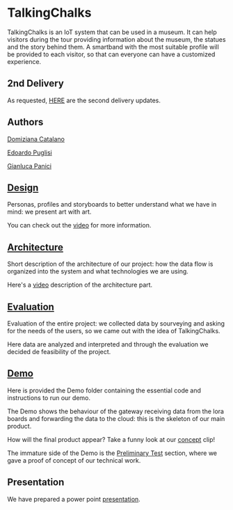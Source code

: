 # TalkingChalks
TalkingChalks is an IoT system that can be used in a museum. It can help visitors during the tour providing information about the museum, the statues and the story behind them. 
A smartband with the most suitable profile will be provided to each visitor, so that can everyone can have a customized experience.

## 2nd Delivery
As requested, [HERE](https://github.com/PanK0/TalkingChalks/blob/master/2nd_delivery.md) are the second delivery updates.

## Authors
[Domiziana Catalano](https://www.linkedin.com/in/domizianacatalano/)

[Edoardo Puglisi](https://www.linkedin.com/in/edoardo-puglisi-a79270143/)

[Gianluca Panici](https://www.linkedin.com/in/gianluca-panici-452347146)

## [Design](https://github.com/PanK0/TalkingChalks/blob/master/Design/README.md)
Personas, profiles and storyboards to better understand what we have in mind: we present art with art.

You can check out the [video](https://youtu.be/6nb3dxTIddg) for more information.

## [Architecture](https://github.com/PanK0/TalkingChalks/blob/master/Architecture/README.md)
Short description of the architecture of our project: how the data flow is organized into the system and what technologies we are using.

Here's a [video](https://www.youtube.com/watch?v=5a8aUJ3mY7I&feature=youtu.be) description of the architecture part.

## [Evaluation](https://github.com/PanK0/TalkingChalks/blob/master/Evaluation/README.md)
Evaluation of the entire project: we collected data by sourveying and asking for the needs of the users, so we came out with the idea of TalkingChalks.

Here data are analyzed and interpreted and through the evaluation we decided de feasibility of the project.

## [Demo](https://github.com/PanK0/TalkingChalks/tree/master/Demo)
Here is provided the Demo folder containing the essential code and instructions to run our demo.

The Demo shows the behaviour of the gateway receiving data from the lora boards and forwarding the data to the cloud: this is the skeleton of our main product.

How will the final product appear? Take a funny look at our [concept](https://youtu.be/Zwez2I6sRho) clip!

The immature side of the Demo is the [Preliminary Test](https://github.com/PanK0/TalkingChalks/tree/master/Preliminary_Test) section, where we gave a proof of concept of our technical work.

## Presentation
We have prepared a power point [presentation](https://github.com/PanK0/TalkingChalks/tree/master/Presentation).
